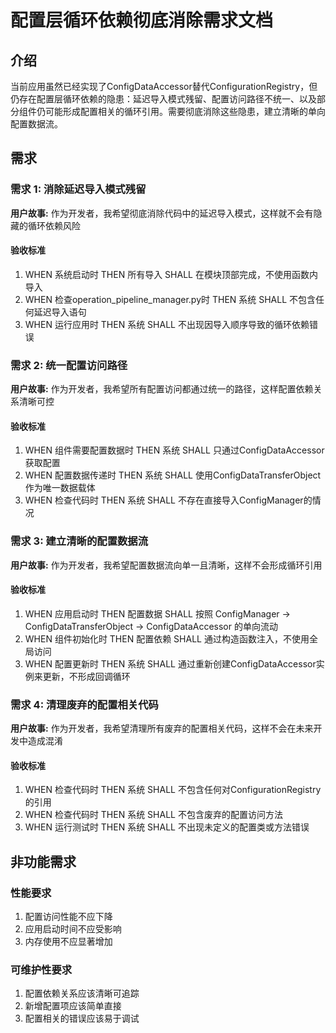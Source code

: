 # 配置层循环依赖彻底消除需求文档

## 介绍

当前应用虽然已经实现了ConfigDataAccessor替代ConfigurationRegistry，但仍存在配置层循环依赖的隐患：延迟导入模式残留、配置访问路径不统一、以及部分组件仍可能形成配置相关的循环引用。需要彻底消除这些隐患，建立清晰的单向配置数据流。

## 需求

### 需求 1: 消除延迟导入模式残留

**用户故事:** 作为开发者，我希望彻底消除代码中的延迟导入模式，这样就不会有隐藏的循环依赖风险

#### 验收标准

1. WHEN 系统启动时 THEN 所有导入 SHALL 在模块顶部完成，不使用函数内导入
2. WHEN 检查operation_pipeline_manager.py时 THEN 系统 SHALL 不包含任何延迟导入语句
3. WHEN 运行应用时 THEN 系统 SHALL 不出现因导入顺序导致的循环依赖错误

### 需求 2: 统一配置访问路径

**用户故事:** 作为开发者，我希望所有配置访问都通过统一的路径，这样配置依赖关系清晰可控

#### 验收标准

1. WHEN 组件需要配置数据时 THEN 系统 SHALL 只通过ConfigDataAccessor获取配置
2. WHEN 配置数据传递时 THEN 系统 SHALL 使用ConfigDataTransferObject作为唯一数据载体
3. WHEN 检查代码时 THEN 系统 SHALL 不存在直接导入ConfigManager的情况

### 需求 3: 建立清晰的配置数据流

**用户故事:** 作为开发者，我希望配置数据流向单一且清晰，这样不会形成循环引用

#### 验收标准

1. WHEN 应用启动时 THEN 配置数据 SHALL 按照 ConfigManager → ConfigDataTransferObject → ConfigDataAccessor 的单向流动
2. WHEN 组件初始化时 THEN 配置依赖 SHALL 通过构造函数注入，不使用全局访问
3. WHEN 配置更新时 THEN 系统 SHALL 通过重新创建ConfigDataAccessor实例来更新，不形成回调循环

### 需求 4: 清理废弃的配置相关代码

**用户故事:** 作为开发者，我希望清理所有废弃的配置相关代码，这样不会在未来开发中造成混淆

#### 验收标准

1. WHEN 检查代码时 THEN 系统 SHALL 不包含任何对ConfigurationRegistry的引用
2. WHEN 检查代码时 THEN 系统 SHALL 不包含废弃的配置访问方法
3. WHEN 运行测试时 THEN 系统 SHALL 不出现未定义的配置类或方法错误

## 非功能需求

### 性能要求
1. 配置访问性能不应下降
2. 应用启动时间不应受影响
3. 内存使用不应显著增加

### 可维护性要求
1. 配置依赖关系应该清晰可追踪
2. 新增配置项应该简单直接
3. 配置相关的错误应该易于调试